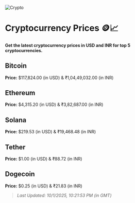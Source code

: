 
![Crypto](https://www.techguide.com.au/wp-content/uploads/2020/11/crypto3.jpeg)

# Cryptocurrency Prices 🪙📈

#### Get the latest cryptocurrency prices in USD and INR for top 5 cryptocurrencies.

## Bitcoin

**Price:** $117,824.00 (in USD) & ₹1,04,49,032.00 (in INR)

## Ethereum

**Price:** $4,315.20 (in USD) & ₹3,82,687.00 (in INR)

## Solana

**Price:** $219.53 (in USD) & ₹19,468.48 (in INR)

## Tether

**Price:** $1.00 (in USD) & ₹88.72 (in INR)

## Dogecoin

**Price:** $0.25 (in USD) & ₹21.83 (in INR)

> _Last Updated: 10/1/2025, 10:21:53 PM (in GMT)_
